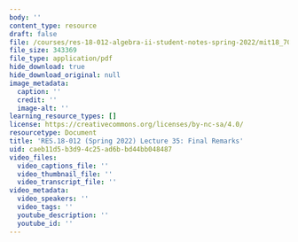 ```yaml
---
body: ''
content_type: resource
draft: false
file: /courses/res-18-012-algebra-ii-student-notes-spring-2022/mit18_702s22_lect35.pdf
file_size: 343369
file_type: application/pdf
hide_download: true
hide_download_original: null
image_metadata:
  caption: ''
  credit: ''
  image-alt: ''
learning_resource_types: []
license: https://creativecommons.org/licenses/by-nc-sa/4.0/
resourcetype: Document
title: 'RES.18-012 (Spring 2022) Lecture 35: Final Remarks'
uid: caeb11d5-b3d9-4c25-ad6b-bd44bb048487
video_files:
  video_captions_file: ''
  video_thumbnail_file: ''
  video_transcript_file: ''
video_metadata:
  video_speakers: ''
  video_tags: ''
  youtube_description: ''
  youtube_id: ''
---
```

